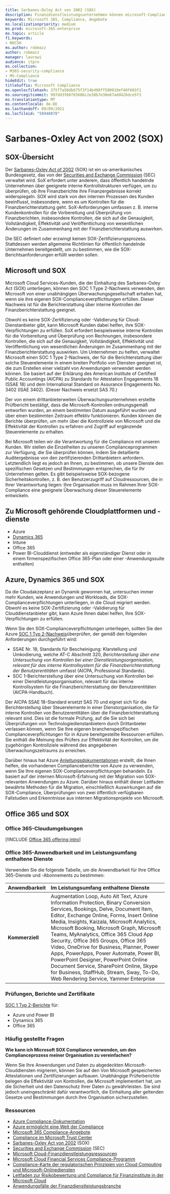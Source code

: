 ```yaml
---
title: Sarbanes-Oxley Act von 2002 (SOX)
description: Finanzdienstleistungsunternehmen können microsoft-Complianceberichte verwenden, um ihre Compliance mit dem Sarbanes-Oxley Act zu adressieren.
keywords: Microsoft 365, Compliance, Angebote
ms.localizationpriority: medium
ms.prod: microsoft-365-enterprise
ms.topic: article
f1.keywords:
- NOCSH
ms.author: robmazz
author: robmazz
manager: laurawi
audience: itpro
ms.collection:
- M365-security-compliance
- MS-Compliance
hideEdit: true
titleSuffix: Microsoft Compliance
ms.openlocfilehash: 375f7a58db675f3f14bd98ff580919ef40f603f1
ms.sourcegitcommit: 997dd3f66f65686c2e38b7e30e67add426dce5f3
ms.translationtype: MT
ms.contentlocale: de-DE
ms.lasthandoff: 09/09/2021
ms.locfileid: "58948078"
---
```

# <a name="sarbanes-oxley-act-of-2002-sox"></a>Sarbanes-Oxley Act von 2002 (SOX)

## <a name="sox-overview"></a>SOX-Übersicht

Der [Sarbanes-Oxley Act of 2002](https://www.congress.gov/bill/107th-congress/house-bill/3763) (SOX) ist ein us-amerikanisches Bundesgesetz, das von der [Securities and Exchange Commission](https://www.sec.gov/) (SEC) verwaltet wird. SoX erfordert unter anderem, dass öffentlich handelnde Unternehmen über geeignete interne Kontrollstrukturen verfügen, um zu überprüfen, ob ihre Finanzberichte ihre Finanzergebnisse korrekt widerspiegeln. SOX wird stark von den internen Prozessen des Kunden beeinflusst, insbesondere, wenn es um Kontrollen für die Finanzberichterstattung geht. SoX-Anforderungen umfassen z. B. interne Kundenkontrollen für die Vorbereitung und Überprüfung von Finanzberichten, insbesondere Kontrollen, die sich auf die Genauigkeit, Vollständigkeit, Effektivität und Veröffentlichung von wesentlichen Änderungen im Zusammenhang mit der Finanzberichterstattung auswirken.

Die SEC definiert oder erzwingt keinen SOX-Zertifizierungsprozess. Stattdessen werden allgemeine Richtlinien für öffentlich handelnde Unternehmen bereitgestellt, um zu bestimmen, wie die SOX-Berichtsanforderungen erfüllt werden sollen.

## <a name="microsoft-and-sox"></a>Microsoft und SOX

Microsoft Cloud Services-Kunden, die der Einhaltung des Sarbanes-Oxley Act (SOX) unterliegen, können den SOC 1 Type 2-Nachweis verwenden, den Microsoft von einer unabhängigen Überwachungsgesellschaft erhalten hat, wenn sie ihre eigenen SOX-Complianceverpflichtungen erfüllen. Dieser Nachweis ist für die Berichterstattung über interne Kontrollen der Finanzberichterstattung geeignet.

Obwohl es keine SOX-Zertifizierung oder -Validierung für Cloud-Dienstanbieter gibt, kann Microsoft Kunden dabei helfen, ihre SOX-Verpflichtungen zu erfüllen. SoX erfordert beispielsweise interne Kontrollen für die Vorbereitung und Überprüfung von Rechnungen, insbesondere Kontrollen, die sich auf die Genauigkeit, Vollständigkeit, Effektivität und Veröffentlichung von wesentlichen Änderungen im Zusammenhang mit der Finanzberichterstattung auswirken. Um Unternehmen zu helfen, verwaltet Microsoft einen SOC 1 Type 2-Nachweis, der für die Berichterstattung über solche Steuerelemente in einem breiten Portfolio von Diensten geeignet ist, die zum Erstellen einer vielzahl von Anwendungen verwendet werden können. Sie basiert auf der Erklärung des American Institute of Certified Public Accountings (AICPA) zu Standards for Attestation Engagements 18 (SSAE 18) und dem International Standard on Assurance Engagements No. 3402 (ISAE 3402). (Dieser Nachweis ersetzt SAS 70.)

Der von einem drittanbieterweiten Überwachungsunternehmen erstellte Prüfbericht bestätigt, dass die Microsoft-Kontrollen ordnungsgemäß entworfen wurden, an einem bestimmten Datum ausgeführt wurden und über einen bestimmten Zeitraum effektiv funktionieren. Kunden können die Berichte überprüfen, um mehr über die Kontrollziele von Microsoft und die Effektivität der Kontrollen zu erfahren und Zugriff auf ergänzende Steuerelemente zu erhalten.

Bei Microsoft teilen wir die Verantwortung für die Compliance mit unseren Kunden. Wir stellen die Einzelheiten zu unseren Complianceprogrammen zur Verfügung, die Sie überprüfen können, indem Sie detaillierte Auditergebnisse von den zertifizierenden Drittanbietern anfordern. Letztendlich liegt es jedoch an Ihnen, zu bestimmen, ob unsere Dienste den spezifischen Gesetzen und Bestimmungen entsprechen, die für Ihr Unternehmen gelten. Es gibt beispielsweise SOX-bezogene Sicherheitskontrollen, z. B. den Benutzerzugriff auf Cloudressourcen, die in Ihrer Verantwortung liegen: Ihre Organisation muss im Rahmen Ihrer SOX-Compliance eine geeignete Überwachung dieser Steuerelemente entwickeln.

## <a name="microsoft-in-scope-cloud-platforms--services"></a>Zu Microsoft gehörende Cloudplattformen und -dienste

- Azure
- [Dynamics 365](https://aka.ms/d365-compliance-list)
- Intune
- Office 365
- Power BI-Clouddienst (entweder als eigenständiger Dienst oder in einem firmenspezifischen Office 365-Plan oder einer -Anwendungssuite enthalten)

## <a name="azure-dynamics-365-and-sox"></a>Azure, Dynamics 365 und SOX

Da die Cloudakzeptanz an Dynamik gewonnen hat, untersuchen immer mehr Kunden, wie Anwendungen und Workloads, die SOX-Complianceverpflichtungen unterliegen, in die Cloud migriert werden. Obwohl es keine SOX-Zertifizierung oder -Validierung für Clouddienstanbieter gibt, kann Azure Ihnen dabei helfen, Ihre SOX-Verpflichtungen zu erfüllen.

Wenn Sie den SOX-Complianceverpflichtungen unterliegen, sollten Sie den Azure [SOC 1 Typ 2-Nachweis](./offering-soc-1.md)überprüfen, der gemäß den folgenden Anforderungen durchgeführt wird:

- SSAE Nr. 18, Standards für Bescheinigung: Klarstellung und Umkodierung, welche AT-C Abschnitt 320, *Berichterstellung über eine Untersuchung von Kontrollen bei einer Dienstleistungsorganisation, relevant für das interne Kontrollsystem für die Finanzberichterstattung der Benutzerentitäten* umfasst (AICPA, Professional Standards).
- SOC 1-Berichterstellung über eine Untersuchung von Kontrollen bei einer Dienstleistungsorganisation, relevant für das interne Kontrollsystem für die Finanzberichterstattung der Benutzerentitäten (AICPA-Handbuch).

Der AICPA SSAE 18-Standard ersetzt SAS 70 und eignet sich für die Berichterstellung über Steuerelemente in einer Dienstorganisation, die für interne Kontrollen von Benutzerentitäten über die Finanzberichterstattung relevant sind. Dies ist die formale Prüfung, auf die Sie sich bei Überprüfungen von Technologiedienstanbietern durch Drittanbieter verlassen können, wenn Sie Ihre eigenen branchenspezifischen Complianceverpflichtungen für in Azure bereitgestellte Ressourcen erfüllen. Sie enthält die Meinung des Prüfers zur Effektivität der Kontrollen, um die zugehörigen Kontrollziele während des angegebenen Überwachungszeitraums zu erreichen.

Darüber hinaus hat Azure [Anleitungsdokumentationen](https://azure.microsoft.com/resources/microsoft-azure-guidance-for-sarbanes-oxley-sox/) erstellt, die Ihnen helfen, die vorhandenen Complianceberichte von Azure zu verwenden, wenn Sie Ihre eigenen SOX-Complianceverpflichtungen behandeln. Es basiert auf der internen Microsoft-Erfahrung mit der Migration von SOX-relevanten Anwendungen zu Azure. Darüber hinaus enthält dieser Leitfaden bewährte Methoden für die Migration, einschließlich Auswirkungen auf die SOX-Compliance, Überprüfungen von zwei öffentlich verfügbaren Fallstudien und Erkenntnisse aus internen Migrationsprojekte von Microsoft.

## <a name="office-365-and-sox"></a>Office 365 und SOX

### <a name="office-365-cloud-environments"></a>Office 365-Cloudumgebungen

[!INCLUDE [Office 365 offering intro](../includes/o365-offering-introduction.md)]

### <a name="office-365-applicability-and-in-scope-services"></a>Office 365-Anwendbarkeit und im Leistungsumfang enthaltene Dienste

Verwenden Sie die folgende Tabelle, um die Anwendbarkeit für Ihre Office 365-Dienste und -Abonnements zu bestimmen:

| **Anwendbarkeit** | **Im Leistungsumfang enthaltene Dienste** |
|:------------------|:----------------------|
| **Kommerziell** | Augmentation Loop, Auto Alt Text, Azure Information Protection, Binary Conversion Services, Bookings, Delve, Document Item, Editor, Exchange Online, Forms, Insert Online Media, Insights, Kaizala, Microsoft Analytics, Microsoft Booking, Microsoft Graph, Microsoft Teams, MyAnalytics, Office 365 Cloud App Security, Office 365 Groups, Office 365 Video, OneDrive for Business, Planner, Power Apps, PowerApps, Power Automate, Power BI, PowerPoint Designer, PowerPoint Online Document Service, SharePoint Online, Skype for Business, StaffHub, Stream, Sway, To-Do, Web Rendering Service, Yammer Enterprise  |

### <a name="audits-reports-and-certificates"></a>Prüfungen, Berichte und Zertifikate

[SOC 1 Typ 2-Berichte](offering-SOC.md) für:

- Azure und Power BI
- Dynamics 365
- Office 365

### <a name="frequently-asked-questions"></a>Häufig gestellte Fragen

**Wie kann ich Microsoft SOX Compliance verwenden, um den Complianceprozess meiner Organisation zu vereinfachen?**

Wenn Sie Ihre Anwendungen und Daten zu abgedeckten Microsoft-Clouddiensten migrieren, können Sie auf den Von Microsoft gespeicherten Attestationen und Zertifizierungen aufbauen. Unabhängige Prüferberichte belegen die Effektivität von Kontrollen, die Microsoft implementiert hat, um die Sicherheit und den Datenschutz Ihrer Daten zu gewährleisten. Sie sind jedoch uneingeschränkt dafür verantwortlich, die Einhaltung aller geltenden Gesetze und Bestimmungen durch Ihre Organisation sicherzustellen.

### <a name="resources"></a>Ressourcen

- [Azure Compliance-Dokumentation](/azure/compliance/)
- [Azure ermöglicht eine Welt der Compliance](https://azure.microsoft.com/resources/azure-enables-a-world-of-compliance/)
- [Microsoft 365 Compliance-Angebote](/compliance/regulatory/offering-home)
- [Compliance im Microsoft Trust Center](https://www.microsoft.com/trust-center/compliance/compliance-overview)
- [Sarbanes-Oxley Act von 2002](https://www.congress.gov/bill/107th-congress/house-bill/3763) (SOX)
- [Securities and Exchange Commission](https://www.sec.gov/) (SEC)
- [Microsoft Cloud-Finanzdienstleistungsressourcen](https://servicetrust.microsoft.com/viewpage/financialservicesoverview)
- [Microsoft Cloud Financial Services Compliance-Programm](https://aka.ms/FSCP-Print)
- [Compliance-Karte der regulatorischen Prinzipien von Cloud Computing und Microsoft-Onlinediensten](https://servicetrust.microsoft.com/ViewPage/TrustDocuments?command=Download&downloadType=Document&downloadId=5b483567-00b0-4d86-96ae-ee887dadb61c&docTab=6d000410-c9e9-11e7-9a91-892aae8839ad_Compliance_Guides)
- [Leitfaden zur Risikobewertung und Compliance für Finanzinstitute in der Microsoft Cloud](https://azure.microsoft.com/resources/risk-assessment-and-compliance-guide-for-financial-institutions-in-the-microsoft-cloud-/)
- [Anwendungsfälle der Finanzdienstleistungsbranche](/azure/industry/financial/)
